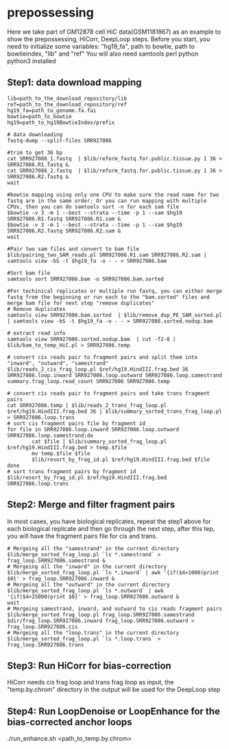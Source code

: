 # prepossessing
Here we take part of GM12878 cell HiC data(GSM1181867) as an example to show the prepossessing, HiCorr, DeepLoop steps.
Before you start, you need to initialize some variables:
"hg19_fa", path to bowtie, path to bowtieindex, "lib" and "ref"
You will also need samtools perl python python3 installed
## Step1: data download mapping

```
lib=path_to_the_download_repository/lib
ref=path_to_the_download_repository/ref
hg19_fa=path_to_genome.fa.fai
bowtie=path_to_bowtie
hg19=path_to_hg19BowtieIndex/prefix
```
```
# data downloading
fastq-dump --split-files SRR927086

#trim to get 36 bp
cat SRR927086_1.fastq  | $lib/reform_fastq.for.public.tissue.py 1 36 > SRR927086.R1.fastq &
cat SRR927086_2.fastq  | $lib/reform_fastq.for.public.tissue.py 1 36 > SRR927086.R2.fastq &
wait

#bowtie mapping using only one CPU to make sure the read name for two fastq are in the same order; Or you can run mapping with multiple CPUs, then you can do samtools sort -n for each sam file
$bowtie -v 3 -m 1 --best --strata --time -p 1 --sam $hg19 SRR927086.R1.fastq SRR927086.R1.sam &
$bowtie -v 3 -m 1 --best --strata --time -p 1 --sam $hg19 SRR927086.R2.fastq SRR927086.R2.sam &
wait

#Pair two sam files and convert to bam file
$lib/pairing_two_SAM_reads.pl SRR927086.R1.sam SRR927086.R2.sam | samtools view -bS -t $hg19_fa -o - - > SRR927086.bam

#Sort bam file
samtools sort SRR927086.bam -o SRR927086.bam.sorted

#For techinical replicates or multiple run fastq, you can either merge fastq from the beginning or run each to the "bam.sorted" files and merge bam file for next step "remove duplicates"
# Remove duplicates
samtools view SRR927086.bam.sorted  | $lib/remove_dup_PE_SAM_sorted.pl | samtools view -bS -t $hg19_fa -o - - > SRR927086.sorted.nodup.bam

# extract read info
samtools view SRR927086.sorted.nodup.bam  | cut -f2-8 | $lib/bam_to_temp_HiC.pl > SRR927086.temp

# convert cis reads pair to fragment pairs and split them into "inward", "outward", "samestrand"
$lib/reads_2_cis_frag_loop.pl $ref/hg19.HindIII.frag.bed 36 SRR927086.loop.inward SRR927086.loop.outward SRR927086.loop.samestrand summary.frag_loop.read_count SRR927086 SRR927086.temp

# convert cis reads pair to fragment pairs and take trans fragment pairs
cat SRR927086.temp | $lib/reads_2_trans_frag_loop.pl $ref/hg19.HindIII.frag.bed 36 | $lib/summary_sorted_trans_frag_loop.pl > SRR927086.loop.trans
# sort cis fragment pairs file by fragment id
for file in SRR927086.loop.inward SRR927086.loop.outward SRR927086.loop.samestrand;do
        cat $file | $lib/summary_sorted_frag_loop.pl $ref/hg19.HindIII.frag.bed > temp.$file
        mv temp.$file $file
        $lib/resort_by_frag_id.pl $ref/hg19.HindIII.frag.bed $file
done
# sort trans fragment pairs by fragment id
$lib/resort_by_frag_id.pl $ref/hg19.HindIII.frag.bed SRR927086.loop.trans
```

## Step2: Merge and filter fragment pairs
In most cases, you have biological replicates, repeat the step1 above for each biological replicate and then go through the next step, after this tep, you will have the fragment pairs file for cis and trans.
```
# Mergeing all the "samestrand" in the current directory
$lib/merge_sorted_frag_loop.pl `ls *.samestrand` > frag_loop.SRR927086.samestrand &
# Mergeing all the "inward" in the current directory
$lib/merge_sorted_frag_loop.pl `ls *.inward` | awk '{if($4>1000)print $0}' > frag_loop.SRR927086.inward &
# Mergeing all the "outward" in the current directory
$lib/merge_sorted_frag_loop.pl `ls *.outward` | awk '{if($4>25000)print $0}' > frag_loop.SRR927086.outward &
wait
# Mergeing samestrand, inward, and outward to cis reads fragment pairs
$lib/merge_sorted_frag_loop.pl frag_loop.SRR927086.samestrand $dir/frag_loop.SRR927086.inward frag_loop.SRR927086.outward > frag_loop.SRR927086.cis
# Mergeing all the "loop.trans" in the current directory
$lib/merge_sorted_frag_loop.pl `ls *.loop.trans` > frag_loop.SRR927086.trans 
```
## Step3: Run HiCorr for bias-correction
HiCorr needs cis frag loop and trans frag loop as input, the "temp.by.chrom" directory in the output will be used for the DeepLoop step

## Step4: Run LoopDenoise or LoopEnhance for the bias-corrected anchor loops
./run_enhance.sh <path_to_temp.by.chrom> 
